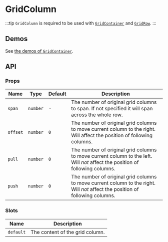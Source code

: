# GridColumn

:::tip
`GridColumn` is required to be used with [`GridContainer`](./grid-container) and [`GridRow`](./grid-row).
:::

## Demos

See [the demos of `GridContainer`](./grid-container#demos).

## API

### Props

| Name | Type | Default | Description |
| -- | -- | -- | -- |
| ``span`` | `number` | - | The number of original grid columns to span. If not specified it will span across the whole row. |
| ``offset`` | `number` | `0` | The number of original grid columns to move current column to the right. Will affect the position of following columns. |
| ``pull`` | `number` | `0` | The number of original grid columns to move current column to the left. Will *not* affect the position of following columns. |
| ``push`` | `number` | `0` | The number of original grid columns to move current column to the right. Will *not* affect the position of following columns. |

### Slots

| Name | Description |
| -- | -- |
| ``default`` | The content of the grid column. |
